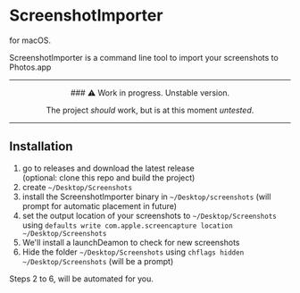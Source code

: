 # ScreenshotImporter
for macOS.

ScreenshotImporter is a command line tool to import your screenshots to Photos.app

-- -- -- 

<center>
### ⚠️ Work in progress.
Unstable version.

The project *_should_* work, but is at this moment _untested_.
</center>

-- -- -- 

## Installation
1. go to releases and download the latest release  
(optional: clone this repo and build the project)
2. create `~/Desktop/Screenshots`
3. install the ScreenshotImporter binary in `~/Desktop/screenshots` (will prompt for automatic placement in future)
4. set the output location of your screenshots to `~/Desktop/Screenshots` using `defaults write com.apple.screencapture location ~/Desktop/Screenshots` 
5. We'll install a launchDeamon to check for new screenshots
6. Hide the folder `~/Desktop/Screenshots` using `chflags hidden ~/Desktop/Screenshots` (will be a prompt)

Steps 2 to 6, will be automated for you.
